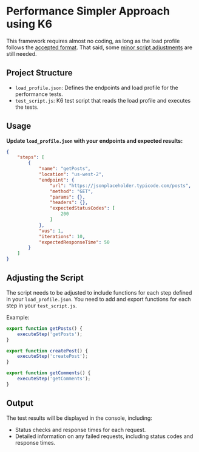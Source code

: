 # Performance Simpler Approach using K6
This framework requires almost no coding, as long as the load profile follows the [accepted format](#usage). That said, some [minor script adjustments](#adjusting-the-script) are still needed.


## Project Structure

- `load_profile.json`: Defines the endpoints and load profile for the performance tests.
- `test_script.js`: K6 test script that reads the load profile and executes the tests.

## Usage

**Update `load_profile.json` with your endpoints and expected results:**

```json
{
    "steps": [
        {
            "name": "getPosts",                                         // Test scenario's name
            "location": "us-west-2",                                    // The location of requests sent from
            "endpoint": {
                "url": "https://jsonplaceholder.typicode.com/posts",    // The URL under test
                "method": "GET",                                        // The method to call the API with
                "params": {},                                           // The request's payload
                "headers": {},                                          // Any required headers
                "expectedStatusCodes": [                                // A list of accepted status codes
                    200
                ]
            },
            "vus": 1,                                                   // The number of parallel Virtual Users
            "iterations": 10,                                           // The number of requests per VU
            "expectedResponseTime": 50                                  // Maximum response time
        }
    ]
}
```


## Adjusting the Script

The script needs to be adjusted to include functions for each step defined in your `load_profile.json`. You need to add and export functions for each step in your `test_script.js`.

Example:
```js
export function getPosts() {
    executeStep('getPosts');
}

export function createPost() {
    executeStep('createPost');
}

export function getComments() {
    executeStep('getComments');
}
```

## Output
The test results will be displayed in the console, including:

- Status checks and response times for each request.
- Detailed information on any failed requests, including status codes and response times.
